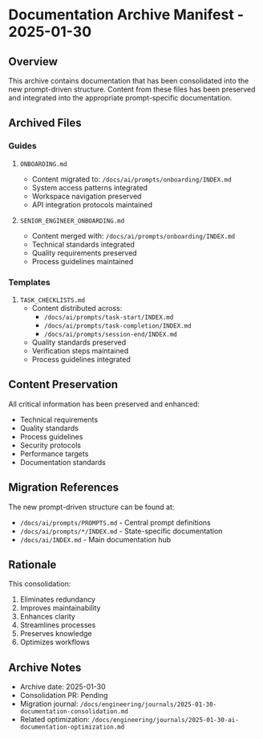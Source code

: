 # Documentation Archive Manifest - 2025-01-30

## Overview
This archive contains documentation that has been consolidated into the new prompt-driven structure. Content from these files has been preserved and integrated into the appropriate prompt-specific documentation.

## Archived Files

### Guides
1. `ONBOARDING.md`
   - Content migrated to: `/docs/ai/prompts/onboarding/INDEX.md`
   - System access patterns integrated
   - Workspace navigation preserved
   - API integration protocols maintained

2. `SENIOR_ENGINEER_ONBOARDING.md`
   - Content merged with: `/docs/ai/prompts/onboarding/INDEX.md`
   - Technical standards integrated
   - Quality requirements preserved
   - Process guidelines maintained

### Templates
1. `TASK_CHECKLISTS.md`
   - Content distributed across:
     * `/docs/ai/prompts/task-start/INDEX.md`
     * `/docs/ai/prompts/task-completion/INDEX.md`
     * `/docs/ai/prompts/session-end/INDEX.md`
   - Quality standards preserved
   - Verification steps maintained
   - Process guidelines integrated

## Content Preservation
All critical information has been preserved and enhanced:
- Technical requirements
- Quality standards
- Process guidelines
- Security protocols
- Performance targets
- Documentation standards

## Migration References
The new prompt-driven structure can be found at:
- `/docs/ai/prompts/PROMPTS.md` - Central prompt definitions
- `/docs/ai/prompts/*/INDEX.md` - State-specific documentation
- `/docs/ai/INDEX.md` - Main documentation hub

## Rationale
This consolidation:
1. Eliminates redundancy
2. Improves maintainability
3. Enhances clarity
4. Streamlines processes
5. Preserves knowledge
6. Optimizes workflows

## Archive Notes
- Archive date: 2025-01-30
- Consolidation PR: Pending
- Migration journal: `/docs/engineering/journals/2025-01-30-documentation-consolidation.md`
- Related optimization: `/docs/engineering/journals/2025-01-30-ai-documentation-optimization.md`
